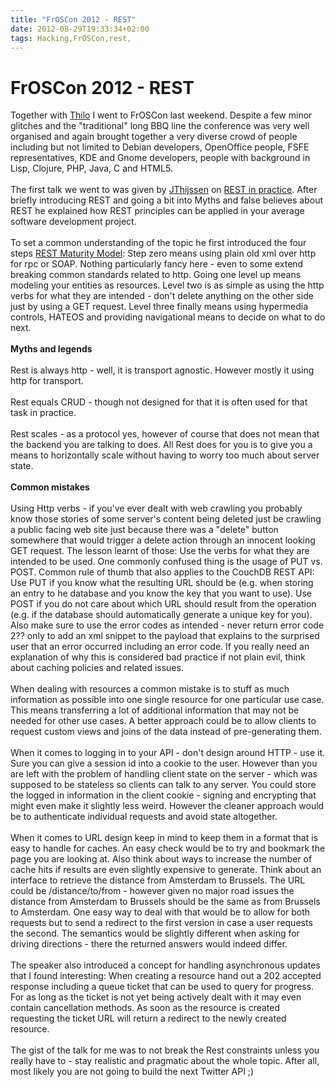 ```yaml
---
title: "FrOSCon 2012 - REST"
date: 2012-08-29T19:33:34+02:00
tags: Hacking,FrOSCon,rest,
---
```


# FrOSCon 2012 - REST


Together with <a href="http://thilo-fromm.de">Thilo</a> I went to FrOSCon last weekend. Despite a few minor glitches 
and the "traditional" long BBQ line the conference was very well organised and again brought together a very diverse 
crowd of people including but not limited to Debian developers, OpenOffice people, FSFE representatives, KDE and Gnome 
developers, people with background in Lisp, Clojure, PHP, Java, C and HTML5.<br><br>The first talk we went to was given 
by <a href="http://www.adayinthelifeof.nl/">JThijssen</a> on <a 
href="http://programm.froscon.de/2012/events/906.html">REST in practice</a>. After briefly introducing REST and going a 
bit into Myths and false believes about REST he explained how REST principles can be applied in your average software 
development project.<br><br>To set a common understanding of the topic he first introduced the four steps <a 
href="http://martinfowler.com/articles/richardsonMaturityModel.html">REST Maturity Model</a>: Step zero means using 
plain old xml over http for rpc or SOAP. Nothing particularly fancy here - even to some extend breaking common 
standards related to http. Going one level up means modeling your entities as resources. Level two is as simple as 
using the http verbs for what they are intended - don't delete anything on the other side just by using a GET request. 
Level three finally means using hypermedia controls, HATEOS and providing navigational means to decide on what to do 
next.<br><br><b>Myths and legends</b><br><br>Rest is always http - well, it is transport agnostic. However mostly it 
using http for transport.<br><br>Rest equals CRUD - though not designed for that it is often used for that task in 
practice.<br><br>Rest scales - as a protocol yes, however of course that does not mean that the backend you are talking 
to does. All Rest does for you is to give you a means to horizontally scale without having to worry too much about 
server state.<br><br><b>Common mistakes</b><br><br>Using Http verbs - if you've ever dealt with web crawling you 
probably know those stories of some server's content being deleted just be crawling a public facing web site just 
because there was a "delete" button somewhere that would trigger a delete action through an innocent looking GET 
request. The lesson learnt of those: Use the verbs for what they are intended to be used. One commonly confused thing 
is the usage of PUT vs. POST. Common rule of thumb that also applies to the CouchDB REST API: Use PUT if you know what 
the resulting URL should be (e.g. when storing an entry to he database and you know the key that you want to use). Use 
POST if you do not care about which URL should result from the operation (e.g. if the database should automatically 
generate a unique key for you). Also make sure to use the error codes as intended - never return error code 2?? only to 
add an xml snippet to the payload that explains to the surprised user that an error occurred including an error code. 
If you really need an explanation of why this is considered bad practice if not plain evil, think about caching 
policies and related issues.<br><br>When dealing with resources a common mistake is to stuff as much information as 
possible into one single resource for one particular use case. This means transferring a lot of additional information 
that may not be needed for other use cases. A better approach could be to allow clients to request custom views and 
joins of the data instead of pre-generating them.<br><br> When it comes to logging in to your API - don't design around 
HTTP - use it. Sure you can give a session id into a cookie to the user. However than you are left with the problem of 
handling client state on the server - which was supposed to be stateless so clients can talk to any server. You could 
store the logged in information in the client cookie - signing and encrypting that might even make it slightly less 
weird. However the cleaner approach would be to authenticate individual requests and avoid state 
altogether.<br><br>When it comes to URL design keep in mind to keep them in a format that is easy to handle for caches. 
An easy check would be to try and bookmark the page you are looking at. Also think about ways to increase the number of 
cache hits if results are even slightly expensive to generate. Think about an interface to retrieve the distance from 
Amsterdam to Brussels. The URL could be /distance/to/from - however given no major road issues the distance from 
Amsterdam to Brussels should be the same as from Brussels to Amsterdam. One easy way to deal with that would be to 
allow for both requests but to send a redirect to the first version in case a user requests the second. The semantics 
would be slightly different when asking for driving directions - there the returned answers would indeed 
differ.<br><br>The speaker also introduced a concept for handling asynchronous updates that I found interesting: When 
creating a resource hand out a 202 accepted response including a queue ticket that can be used to query for progress. 
For as long as the ticket is not yet being actively dealt with it may even contain cancellation methods. As soon as the 
resource is created requesting the ticket URL will return a redirect to the newly created resource.<br><br>The gist of 
the talk for me was to not break the Rest constraints unless you really have to - stay realistic and pragmatic about 
the whole topic. After all, most likely you are not going to build the next Twitter API ;)<br><br><br>
